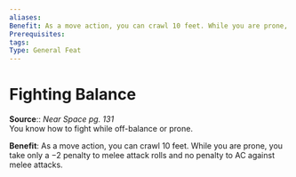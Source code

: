 ```yaml
---
aliases: 
Benefit: As a move action, you can crawl 10 feet. While you are prone, you take only a −2 penalty to melee attack rolls and no penalty to AC against melee attacks.
Prerequisites: 
tags: 
Type: General Feat
---
```


# Fighting Balance

**Source**:: _Near Space pg. 131_  
You know how to fight while off-balance or prone.

**Benefit**: As a move action, you can crawl 10 feet. While you are prone, you take only a −2 penalty to melee attack rolls and no penalty to AC against melee attacks.
